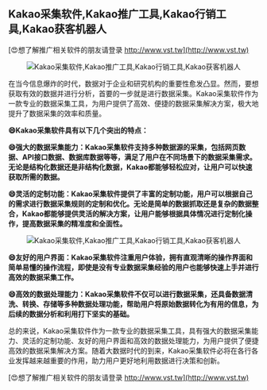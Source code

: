## **Kakao采集软件,Kakao推广工具,Kakao行销工具,Kakao获客机器人**

[😍想了解推广相关软件的朋友请登录 http://www.vst.tw](http://www.vst.tw)

 <center><img src="https://vst.tw/MP4/tuiguang/png/5.png" alt="Kakao采集软件,Kakao推广工具,Kakao行销工具,Kakao获客机器人"></center>

在当今信息爆炸的时代，数据对于企业和研究机构的重要性愈发凸显。然而，要想获取有效的数据并进行分析，首要的一步就是进行数据采集。Kakao采集软件作为一款专业的数据采集工具，为用户提供了高效、便捷的数据采集解决方案，极大地提升了数据采集的效率和质量。

**😄Kakao采集软件具有以下几个突出的特点：**

**😄强大的数据采集能力：Kakao采集软件支持多种数据源的采集，包括网页数据、API接口数据、数据库数据等等，满足了用户在不同场景下的数据采集需求。无论是结构化数据还是非结构化数据，Kakao都能够轻松应对，让用户可以快速获取所需的数据。**

**😄灵活的定制功能：Kakao采集软件提供了丰富的定制功能，用户可以根据自己的需求进行数据采集规则的定制和优化。无论是简单的数据抓取还是复杂的数据整合，Kakao都能够提供灵活的解决方案，让用户能够根据具体情况进行定制化操作，提高数据采集的精准度和全面性。**

 <center><img src="https://vst.tw/MP4/tuiguang/png/0.png" alt="Kakao采集软件,Kakao推广工具,Kakao行销工具,Kakao获客机器人"></center>

**😄友好的用户界面：Kakao采集软件注重用户体验，拥有直观清晰的操作界面和简单易懂的操作流程，即使是没有专业数据采集经验的用户也能够快速上手并进行高效的数据采集工作。**

**😄高效的数据处理能力：Kakao采集软件不仅可以进行数据采集，还具备数据清洗、转换、存储等多种数据处理功能，帮助用户将原始数据转化为有用的信息，为后续的数据分析和利用打下坚实的基础。**

总的来说，Kakao采集软件作为一款专业的数据采集工具，具有强大的数据采集能力、灵活的定制功能、友好的用户界面和高效的数据处理能力，为用户提供了便捷高效的数据采集解决方案。随着大数据时代的到来，Kakao采集软件必将在各行各业发挥越来越重要的作用，助力用户更好地利用数据进行决策和创新。

[😍想了解推广相关软件的朋友请登录 http://www.vst.tw](http://www.vst.tw)



